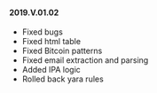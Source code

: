 #### 2019.V.01.02
- Fixed bugs
- Fixed html table
- Fixed Bitcoin patterns
- Fixed email extraction and parsing 
- Added IPA logic
- Rolled back yara rules
